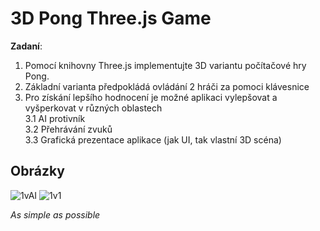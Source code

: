 3D Pong Three.js Game
======

**Zadaní**:

1. Pomocí knihovny Three.js implementujte 3D variantu počítačové hry Pong.
2. Základní varianta předpokládá ovládání 2 hráči za pomoci klávesnice
3. Pro získání lepšího hodnocení je možné aplikaci vylepšovat a vyšperkovat v různých oblastech  </br>
  3.1 AI protivník </br>
  3.2 Přehrávání zvuků </br>
  3.3 Grafická prezentace aplikace (jak UI, tak vlastní 3D scéna) </br>

## Obrázky

![1vAI](https://github.com/DavidKarnik/pongGame3D/assets/91788719/8905a78a-372c-4638-998e-a12937e1a121)
![1v1](https://github.com/DavidKarnik/pongGame3D/assets/91788719/24e9eb34-a272-44b6-8585-f0d7544cb235)

*As simple as possible*
